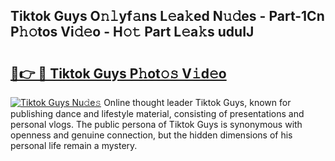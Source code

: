 ## Tiktok Guys O𝚗𝚕yf𝚊ns L𝚎a𝚔ed N𝚞𝚍es - Part-1Cn P𝚑𝚘tos Vi𝚍𝚎o - H𝚘𝚝 Part L𝚎a𝚔s uduIJ

# <h2><a href="http://kfehzt5.oniu.top/?m=Tiktok+Guys">🔗👉 🔴 Tiktok Guys P𝚑ot𝚘𝚜 V𝚒d𝚎o</a></h2>

[![Tiktok Guys Nu𝚍e𝚜](https://i.imgur.com/0qMVB7G.gif)](http://kfehzt5.oniu.top/?m=Tiktok+Guys)
Online thought leader Tiktok Guys, known for publishing dance and lifestyle material, consisting of presentations and personal vlogs. The public persona of Tiktok Guys is synonymous with openness and genuine connection, but the hidden dimensions of his personal life remain a mystery.  
